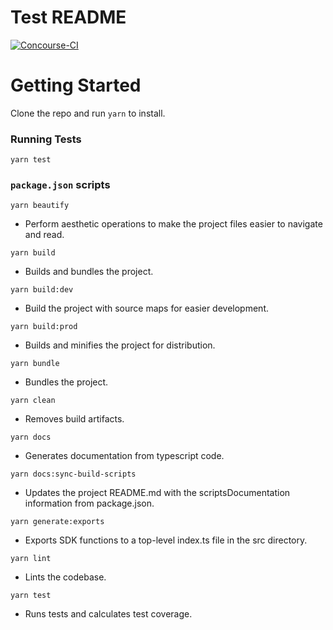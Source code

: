 # Test README

[![Concourse-CI](https://concourse.ns8-infrastructure.com/api/v1/teams/main/pipelines/protect-sdk-client/jobs/test/badge)](https://concourse.ns8-infrastructure.com/teams/main/pipelines/protect-sdk-client)

# Getting Started

Clone the repo and run `yarn` to install.


### Running Tests

`yarn test`

### `package.json` scripts


`yarn beautify`
- Perform aesthetic operations to make the project files easier to navigate and read.

`yarn build`
- Builds and bundles the project.

`yarn build:dev`
- Build the project with source maps for easier development.

`yarn build:prod`
- Builds and minifies the project for distribution.

`yarn bundle`
- Bundles the project.

`yarn clean`
- Removes build artifacts.

`yarn docs`
- Generates documentation from typescript code.

`yarn docs:sync-build-scripts`
- Updates the project README.md with the scriptsDocumentation information from package.json.

`yarn generate:exports`
- Exports SDK functions to a top-level index.ts file in the src directory.

`yarn lint`
- Lints the codebase.

`yarn test`
- Runs tests and calculates test coverage.
